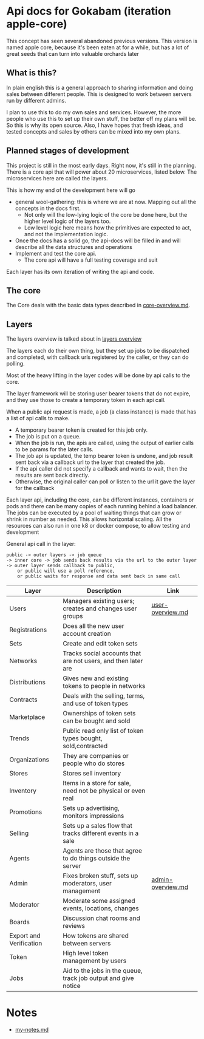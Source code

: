 # Api docs for Gokabam (iteration apple-core)

This concept has seen several abandoned previous versions. 
This version is named apple core, because it's been eaten at for a while, but has a lot of great seeds that can turn into valuable orchards later

## What is this?

In plain english this is a general approach to sharing information and doing sales between different people. This is designed to work between servers run by different admins.

I plan to use this to do my own sales and services. However, the more people who use this to set up their own stuff, the better off my plans will be. 
So this is why its open source. Also, I have hopes that fresh ideas, and tested concepts and sales by others can be mixed into my own plans. 


## Planned stages of development

This project is still in the most early days. Right now, it's still in the planning.
There is a core api that will power about 20 microservices, listed below. The microservices here are called the layers.

This is how my end of the development here will go

* general wool-gathering: this is where we are at now. Mapping out all the concepts in the docs first. 
  * Not only will the low-lying logic of the core be done here, but the higher level logic of the layers too.
  * Low level logic here means how the primitives are expected to act, and not the implementation logic.
* Once the docs has a solid go, the api-docs will be filled in and will describe all the data structures and operations
* Implement and test the core api.
  * The core api will have a full testing coverage and suit

Each layer has its own iteration of writing the api and code. 


## The core 

The Core deals with the basic data types described in [core-overview.md](v1/docs/core-overview.md).

## Layers
The layers overview is talked about in [layers overview](v1/docs/layers-overview.md)

The layers each do their own thing, but they set up jobs to be dispatched and completed, with callback urls registered by the caller, or they can do polling.

Most of the heavy lifting in the layer codes will be done by api calls to the core.

The layer framework will be storing user bearer tokens that do not expire, and they use those to create a temporary token in each api call. 


When a public api request is made, a job (a class instance) is made that has a list of api calls to make.
* A temporary bearer token is created for this job only.
* The job is put on a queue.
* When the job is run, the apis are called, using the output of earlier calls to be params for the later calls. 
* The job api is updated, the temp bearer token is undone, and job result sent back via a callback url to the layer that created the job.
* If the api caller did not specify a callback and wants to wait, then the results are sent back directly. 
* Otherwise, the original caller can poll or listen to the url it gave the layer for the callback

Each layer api, including the core, can be different instances, containers or pods and there can be many copies of each running behind a load balancer.
The jobs can be executed by a pool of waiting things that can grow or shrink in number as needed.
This allows horizontal scaling. All the resources can also run in one k8 or docker compose, to allow testing and development

General api call in the layer:
    
    public -> outer layers -> job queue 
    -> inner core -> job sends back results via the url to the outer layer
    -> outer layer sends callback to public,
        or public will use a poll reference,
        or public waits for response and data sent back in same call
 

| Layer                   | Description                                                    | Link                                           |
|-------------------------|----------------------------------------------------------------|------------------------------------------------|
| Users                   | Managers existing users; creates and changes user groups       | [user-overview.md](v1/docs/user-overview.md)   |
| Registrations           | Does all the new user account creation                         |                                                |
| Sets                    | Create and edit token sets                                     |                                                |
| Networks                | Tracks social accounts that are not users, and then later are  |                                                |
| Distributions           | Gives new and existing tokens to people in networks            |                                                |
| Contracts               | Deals with the selling, terms, and use of token types          |                                                |
| Marketplace             | Ownerships of token sets can be bought and sold                |                                                |
| Trends                  | Public read only list of token types bought, sold,contracted   |                                                |
| Organizations           | They are companies or people who do stores                     |                                                |
| Stores                  | Stores sell inventory                                          |                                                |
| Inventory               | Items in a store for sale, need not be physical or even real   |                                                |
| Promotions              | Sets up advertising, monitors impressions                      |                                                |
| Selling                 | Sets up a sales flow that tracks different events in a sale    |                                                |
| Agents                  | Agents are those that agree to do things outside the server    |                                                |
| Admin                   | Fixes broken stuff, sets up moderators, user management        | [admin-overview.md](v1/docs/admin-overview.md) |
| Moderator               | Moderate some assigned events, locations, changes              |                                                |
| Boards                  | Discussion chat rooms and reviews                              |                                                |
| Export and Verification | How tokens are shared between servers                          |                                                |
| Token                   | High level token management by users                           |                                                |
| Jobs                    | Aid to the jobs in the queue, track job output and give notice |                                                |



# Notes

* [my-notes.md](v1/docs/notes/my-notes.md)
